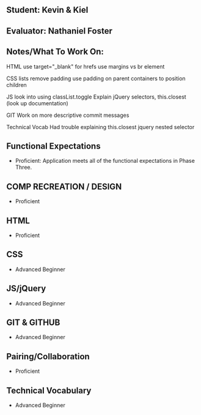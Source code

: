 ## Student: Kevin & Kiel
## Evaluator: Nathaniel Foster
## Notes/What To Work On:

HTML
use target="_blank" for hrefs
use margins vs br element

CSS
lists remove padding
use padding on parent containers to position children

JS
look into using classList.toggle
Explain jQuery selectors, this.closest (look up documentation)

GIT
Work on more descriptive commit messages

Technical Vocab
Had trouble explaining
this.closest
jquery nested selector

## Functional Expectations

* Proficient: Application meets all of the functional expectations in Phase Three.

## COMP RECREATION / DESIGN

* Proficient  

## HTML

* Proficient  

## CSS

* Advanced Beginner  

## JS/jQuery

* Advanced Beginner  

## GIT & GITHUB

* Advanced Beginner  

## Pairing/Collaboration

* Proficient  

## Technical Vocabulary

* Advanced Beginner
